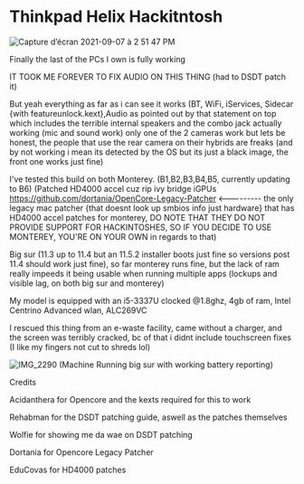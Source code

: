 # Thinkpad Helix Hackitntosh

![Capture d’écran 2021-09-07 à 2 51 47 PM](https://user-images.githubusercontent.com/76212533/132409347-6f81b2fe-140f-4830-9ad9-5a9b480e361f.png)

Finally the last of the PCs I own is fully working

IT TOOK ME FOREVER TO FIX AUDIO ON THIS THING (had to DSDT patch it)

But yeah everything as far as i can see it works (BT, WiFi, iServices, Sidecar {with featureunlock.kext},Audio as pointed out by that statement on top which includes the terrible internal speakers and the combo jack actually working (mic and sound work) only one of the 2 cameras work but lets be honest, the people that use the rear camera on their hybrids are freaks (and by not working i mean its detected by the OS but its just a black image, the front one works just fine)

I've tested this build on both Monterey. (B1,B2,B3,B4,B5, currently updating to B6) (Patched HD4000 accel cuz rip ivy bridge iGPUs  https://github.com/dortania/OpenCore-Legacy-Patcher <--------- the only legacy mac patcher {that doesnt look up smbios info just hardware} that has HD4000 accel patches for monterey, DO NOTE THAT THEY DO NOT PROVIDE SUPPORT FOR HACKINTOSHES, SO IF YOU DECIDE TO USE MONTEREY, YOU'RE ON YOUR OWN in regards to that) 

Big sur (11.3 up to 11.4 but an 11.5.2 installer boots just fine so versions post 11.4 should work just fine), so far monterey runs fine, but the lack of ram really impeeds it being usable when running multiple apps (lockups and visible lag, on both big sur and monterey)

My model is equipped with an i5-3337U clocked @1.8ghz, 4gb of ram, Intel Centrino Advanced wlan, ALC269VC

I rescued this thing from an e-waste facility, came without a charger, and the screen was terribly cracked, bc of that i didnt include touchscreen fixes (I like my fingers not cut to shreds lol) 

![IMG_2290](https://user-images.githubusercontent.com/76212533/132410536-d33f82f0-ea2b-4953-b93f-5f179d7ba565.JPG)
(Machine Running big sur with working battery reporting)


Credits

Acidanthera for Opencore and the kexts required for this to work

Rehabman for the DSDT patching guide, aswell as the patches themselves

Wolfie for showing me da wae on DSDT patching

Dortania for Opencore Legacy Patcher

EduCovas for HD4000 patches 

